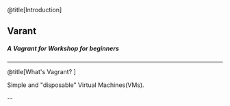 @title[Introduction]
## Varant
##### A Vagrant for Workshop for beginners

---
@title[What's Vagrant? ]

Simple and "disposable" Virtual Machines(VMs). 



--
